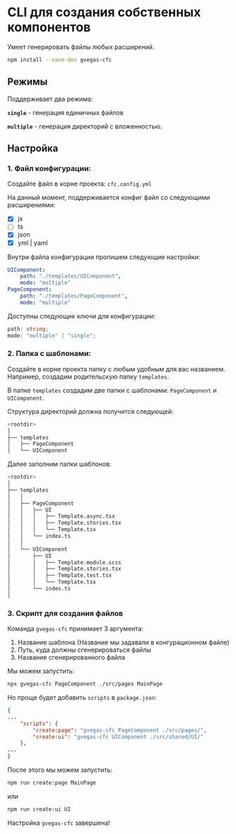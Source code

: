 <!-- TODO WEBPACK -->

# CLI для создания собственных компонентов

Умеет генерировать файлы любых расширений.

```bash
npm install --save-dev gvegas-cfc
```

## Режимы

Поддерживает два режима:

**`single`** - генерация единичных файлов

**`multiple`** - генерация директорий с вложенностью.

## Настройка

### 1. Файл конфигурации:

Создайте файл в корне проекта: `cfc.config.yml`

На данный момент, поддерживается конфиг файл со следующими расширениями:

- [x] js
- [ ] ts
- [x] json
- [x] yml | yaml

Внутри файла конфигурации пропишем следующие настройки:

```yml
UIComponent:
    path: "./templates/UIComponent",
    mode: "multiple"
PageComponent:
    path: "./templates/PageComponent",
    mode: "multiple"
```

Доступны следующие ключи для конфигурации:

```ts
path: string;
mode: "multiple" | "single";
```

### 2. Папка с шаблонами:

Создайте в корне проекта папку с любым удобным для вас названием.
Например, создадим родительскую папку `templates`.

В папке `templates` создадим две папки с шаблонами: `PageComponent` и `UIComponent`.

Структура директорий должна получится следующей:

```bash
<rootdir>
│
├── templates
│   ├── PageComponent
│   └── UIComponent
```

Далее заполним папки шаблонов:

```bash
<rootdir>
│
├── templates
│   │
│   ├── PageComponent
│   │   ├── UI
│   │   │   ├── Template.async.tsx
│   │   │   ├── Template.stories.tsx
│   │   │   └── Template.tsx
│   │   └── index.ts
│   │
│   └── UIComponent
│       ├── UI
│       │   ├── Template.module.scss
│       │   ├── Template.stories.tsx
│       │   ├── Template.test.tsx
│       │   └── Template.tsx
│       └── index.ts
│
```

### 3. Скрипт для создания файлов

Команда `gvegas-cfc` принимает 3 аргумента:

1. Название шаблона (Название мы задавали в конгурационном файле)
2. Путь, куда должны сгенерироваться файлы
3. Название сгенерированного файла

Мы можем запустить:

```bash
npx gvegas-cfc PageComponent ./src/pages MainPage
```

Но проще будет добавить `scripts` в `package.json`:

```json
{
...
    "scripts": {
        "create:page": "gvegas-cfc PageComponent ./src/pages/",
        "create:ui": "gvegas-cfc UIComponent ./src/shared/UI/"
    },
...
}
```

После этого мы можем запустить:

```bash
npm run create:page MainPage
```

или

```bash
npm run create:ui UI
```

Настройка `gvegas-cfc` завершена!
